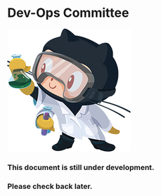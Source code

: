 Dev-Ops Committee
=================


![](media/6afe0fa58fc08288fb1b03c6b5eb0813.png)

### This document is still under development.

### Please check back later.
